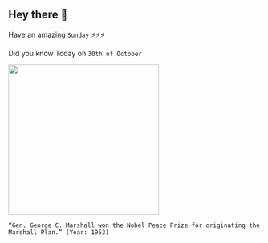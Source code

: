 ## Hey there 👋
Have an amazing `Sunday` ⚡⚡⚡

Did you know Today on `30th of October`
 
 [<img src="https://www.marshallfoundation.org/marshall/wp-content/uploads/sites/22/2014/04/marshallplanhistory.jpg" width="300" />](https://www.marshallfoundation.org/blog/nobel-peace-prize/#:~:text=On%20December%2010%2C%201953%2C%20General,which%20had%20concluded%20in%201952.) 
 ```
“Gen. George C. Marshall won the Nobel Peace Prize for originating the Marshall Plan.” (Year: 1953)
```

